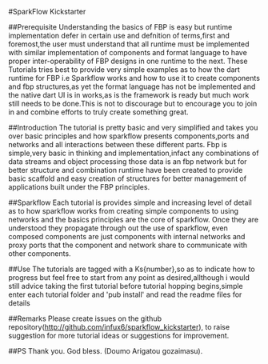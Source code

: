 #SparkFlow Kickstarter

##Prerequisite
  Understanding the basics of FBP is easy but runtime implementation defer in certain use and defnition of terms,first and foremost,the user must understand that all runtime must be implemented with similar implementation of components and format language to have proper inter-operability of FBP designs in one runtime to the next. These Tutorials tries best to provide very simple examples as to how the dart runtime for FBP i.e Sparkflow works and how to use it to create components and fbp structures,as yet the format language has not be implemented and the native dart UI is in works,as is the framework is ready but much work still needs to be done.This is not to discourage but to encourage you to join in and combine efforts to truly create something great.
 
##Introduction
  The tutorial is pretty basic and very simplified and takes you over basic principles and how sparkflow presents components,ports and networks and all interactions between these different parts. Fbp is simple,very basic in thinking and implementation,infact any combinations of data streams and object processing those data is an fbp network but for better structure and combination runtime have been created to provide basic scaffold and easy creation of structures for better management of applications built under the FBP principles.
   
##Sparkflow
  Each tutorial is provides simple and increasing level of detail as to how sparkflow works from creating simple components to using networks and the basics principles are the core of sparkflow. Once they are understood they propagate through out the use of sparkflow, even composed components are just components with internal networks and proxy ports that the component and network share to communicate with other components.

##Use
  The tutorials are tagged with a Ks{number},so as to indicate how to progress but feel free to start from any point as desired,allthough i would still advice taking the first tutorial before tutorial hopping begins,simple enter each tutorial folder and 'pub install' and read the readme files for details

##Remarks
  Please create issues on the github repository(http://github.com/infux6/sparkflow_kickstarter), to raise suggestion for more tutorial ideas or suggestions for improvement. 

##PS
Thank you. God bless. (Doumo Arigatou gozaimasu).
        
